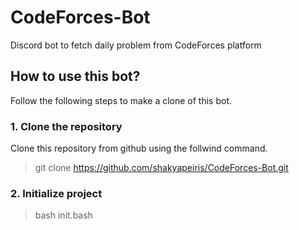 # CodeForces-Bot

Discord bot to fetch daily problem from CodeForces platform

## How to use this bot?

Follow the following steps to make a clone of this bot.

### 1. Clone the repository

Clone this repository from github using the follwind command.

> git clone https://github.com/shakyapeiris/CodeForces-Bot.git

### 2. Initialize project

> bash init.bash
